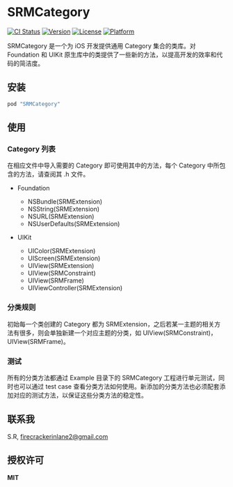 # SRMCategory

[![CI Status](http://img.shields.io/travis/SongRanMark/SRMCategory.svg?style=flat)](https://travis-ci.org/SongRanMark/SRMCategory)
[![Version](https://img.shields.io/cocoapods/v/SRMCategory.svg?style=flat)](http://cocoapods.org/pods/SRMCategory)
[![License](https://img.shields.io/cocoapods/l/SRMCategory.svg?style=flat)](http://cocoapods.org/pods/SRMCategory)
[![Platform](https://img.shields.io/cocoapods/p/SRMCategory.svg?style=flat)](http://cocoapods.org/pods/SRMCategory)

SRMCategory 是一个为 iOS 开发提供通用 Category 集合的类库。对 Foundation 和 UIKit 原生库中的类提供了一些新的方法，以提高开发的效率和代码的简洁度。

## 安装

```ruby
pod "SRMCategory"
```

## 使用

### Category 列表

在相应文件中导入需要的 Category 即可使用其中的方法，每个 Category 中所包含的方法，请查阅其 .h 文件。

- Foundation

	- NSBundle(SRMExtension)
	- NSString(SRMExtension)
	- NSURL(SRMExtension)
	- NSUserDefaults(SRMExtension)

- UIKit

	- UIColor(SRMExtension)
	- UIScreen(SRMExtension)
	- UIView(SRMExtension)
	- UIView(SRMConstraint)
	- UIView(SRMFrame)
	- UIViewController(SRMExtension)

### 分类规则

初始每一个类创建的 Category 都为 SRMExtension，之后若某一主题的相关方法有很多，则会单独新建一个对应主题的分类，如 UIView(SRMConstraint)，UIView(SRMFrame)。

### 测试

所有的分类方法都通过 Example 目录下的 SRMCategory 工程进行单元测试，同时也可以通过 test case 查看分类方法如何使用。新添加的分类方法也必须配套添加对应的测试方法，以保证这些分类方法的稳定性。

## 联系我

S.R, firecrackerinlane2@gmail.com

## 授权许可

**MIT**
